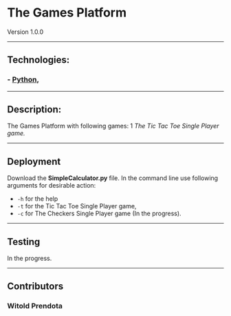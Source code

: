 # **The Games Platform**

Version 1.0.0

---

## Technologies:
### - [Python](https://www.python.org),

---

## Description:
The Games Platform with following games:
1
*The Tic Tac Toe Single Player game.*

---

## Deployment
Download the **SimpleCalculator.py** file. In the command line use following arguments for desirable action:
* ```-h``` for the help
* ```-t``` for the Tic Tac Toe Single Player game,
* ```-c``` for The Checkers Single Player game (In the progress).

---


## Testing
In the progress.


---

## Contributors
### Witold Prendota
